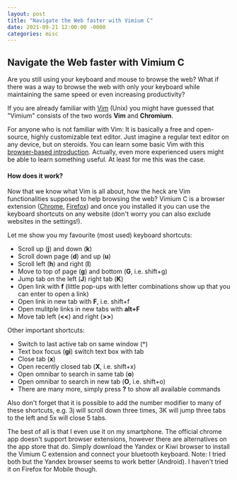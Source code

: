 ```yaml
---
layout: post
title: "Navigate the Web faster with Vimium C"
date: 2021-09-21 12:00:00 -0000
categories: misc
---
```


## Navigate the Web faster with Vimium C

Are you still using your keyboard and mouse to browse the web?
What if there was a way to browse the web with only your keyboard while maintaining the same speed or even increasing productivity?

If you are already familiar with <a href="https://en.wikipedia.org/wiki/Vim_(text_editor)" target="_blank">Vim</a> (Unix) you might have guessed that "Vimium" consists of the two words **Vim** and **Chromium**. 

For anyone who is not familiar with Vim: It is basically a free and open-source, highly customizable text editor. Just imagine a regular text editor on any device, but on steroids. You can learn some basic Vim with this <a href="https://www.openvim.com/" target="_blank">browser-based introduction</a>. Actually, even more experienced users might be able to learn something useful. At least for me this was the case.

#### How does it work?

Now that we know what Vim is all about, how the heck are Vim functionalities supposed to help browsing the web? Vimium C is a browser extension (<a href="https://chrome.google.com/webstore/detail/vimium-c-all-by-keyboard/hfjbmagddngcpeloejdejnfgbamkjaeg?hl=en" target="_blank">Chrome</a>, <a href="https://addons.mozilla.org/en-US/firefox/addon/vimium-c/">Firefox</a>) and once you installed it you can use the keyboard shortcuts on any website (don't worry you can also exclude websites in the settings!). 

Let me show you my favourite (most used) keyboard shortcuts:

- Scroll up (**j**) and down (**k**)
- Scroll down page (**d**) and up (**u**)
- Scroll left (**h**) and right (**l**)
- Move to top of page (**g**) and bottom (**G**, i.e. shift+g)
- Jump tab on the left (**J**) right tab (**K**)
- Open link with **f** (little pop-ups with letter combinations show up that you can enter to open a link)
- Open link in new tab with **F**, i.e. shift+f
- Open mulitple links in new tabs with **alt+F** 
- Move tab left (**<<**) and right (**>>**)

Other important shortcuts:
- Switch to last active tab on same window (**^**)
- Text box focus (**gi**) switch text box with tab
- Close tab (**x**)
- Open recently closed tab (**X**, i.e. shift+x)
- Open omnibar to search in same tab (**o**)
- Open omnibar to search in new tab (**O**, i.e. shift+o)
- There are many more, simply press **?** to show all available commands

Also don't forget that it is possible to add the number modifier to many of these shortcuts, e.g. 3j will scroll down three times, 3K will jump three tabs to the left and 5x will close 5 tabs.

The best of all is that I even use it on my smartphone. The official chrome app doesn't support browser extensions, however there are alternatives on the app store that do. Simply download the Yandex or Kiwi browser to install the Vimium C extension and connect your bluetooth keyboard. Note: I tried both but the Yandex browser seems to work better (Android). I haven't tried it on Firefox for Mobile though.
